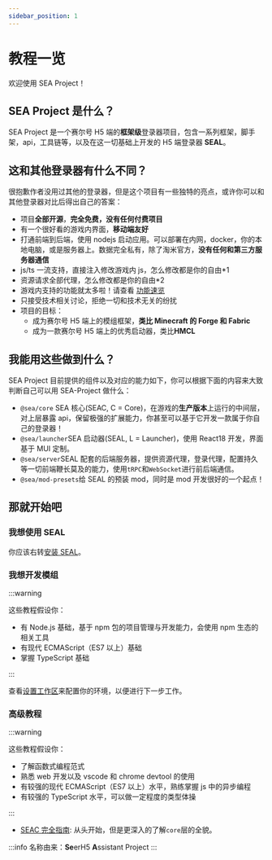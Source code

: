 ```yaml
---
sidebar_position: 1
---
```


# 教程一览

欢迎使用 SEA Project！

## SEA Project 是什么？

SEA Project 是一个赛尔号 H5 端的**框架级**登录器项目，包含一系列框架，脚手架，api，工具链等，以及在这一切基础上开发的 H5 端登录器 **SEAL**。

## 这和其他登录器有什么不同？

很抱歉作者没用过其他的登录器，但是这个项目有一些独特的亮点，或许你可以和其他登录器对比后得出自己的答案：

- 项目**全部开源**，**完全免费，没有任何付费项目**
- 有一个很好看的游戏内界面，**移动端友好**
- 打通前端到后端，使用 nodejs 启动应用。可以部署在内网，docker，你的本地电脑，或是服务器上。数据完全私有，除了淘米官方，**没有任何和第三方服务器通信**
- js/ts 一流支持，直接注入修改游戏内 js，怎么修改都是你的自由\*1
- 资源请求全部代理，怎么修改都是你的自由\*2
- 游戏内支持的功能就太多啦！请查看 [功能速览](/404)
- 只接受技术相关讨论，拒绝一切和技术无关的纷扰
- 项目的目标：
  - 成为赛尔号 H5 端上的模组框架，**类比 Minecraft 的 Forge 和 Fabric**
  - 成为一款赛尔号 H5 端上的优秀启动器，类比**HMCL**

## 我能用这些做到什么？

SEA Project 目前提供的组件以及对应的能力如下，你可以根据下面的内容来大致判断自己可以用 SEA-Project 做什么：

- `@sea/core` SEA 核心(SEAC, C = Core)，在游戏的**生产版本**上运行的中间层，对上层暴露 api，保留极强的扩展能力，你甚至可以基于它开发一款属于你自己的登录器！
- `@sea/launcher`SEA 启动器(SEAL, L = Launcher)，使用 React18 开发，界面基于 MUI 定制。
- `@sea/server`SEAL 配套的后端服务器，提供资源代理，登录代理，配置持久等一切前端鞭长莫及的能力，使用`tRPC`和`WebSocket`进行前后端通信。
- `@sea/mod-presets`给 SEAL 的预装 mod，同时是 mod 开发很好的一个起点！

## 那就开始吧

### 我想使用 SEAL

你应该右转[安装 SEAL](./404.md)。

### 我想开发模组

:::warning

这些教程假设你：

- 有 Node.js 基础，基于 npm 包的项目管理与开发能力，会使用 npm 生态的相关工具
- 有现代 ECMAScript（ES7 以上）基础
- 掌握 TypeScript 基础

:::

查看[设置工作区](./404.md)来配置你的环境，以便进行下一步工作。

### 高级教程

:::warning

这些教程假设你：

- 了解函数式编程范式
- 熟悉 web 开发以及 vscode 和 chrome devtool 的使用
- 有较强的现代 ECMAScript（ES7 以上）水平，熟练掌握 js 中的异步编程
- 有较强的 TypeScript 水平，可以做一定程度的类型体操

:::

- [SEAC 完全指南](/docs/category/seac-完全指南): 从头开始，但是更深入的了解`core`层的全貌。

:::info
名称由来：**Se**erH5 **A**ssistant Project
:::
